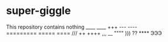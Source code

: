 # super-giggle
This repository contains nothing
                      ____             ____            +++
                      ---              ----               
                      ========= =====  ====            ///
                      ++               ++++            ,,,
                      __               """"            )))
                      ??               ****            ЭЭЭ

